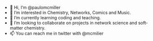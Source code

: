 - 👋 Hi, I’m @paulomcmiller
- 👀 I’m interested in Chemistry, Networks, Comics and Music.
- 🌱 I’m currently learning coding and teaching.
- 💞️ I’m looking to collaborate on projects in network science and soft-matter chemistry.
- 📫 You can reach me in twitter with @mcmilier

<!---
paulomcmiller/paulomcmiller is a ✨ special ✨ repository because its `README.md` (this file) appears on your GitHub profile.
You can click the Preview link to take a look at your changes.
--->
